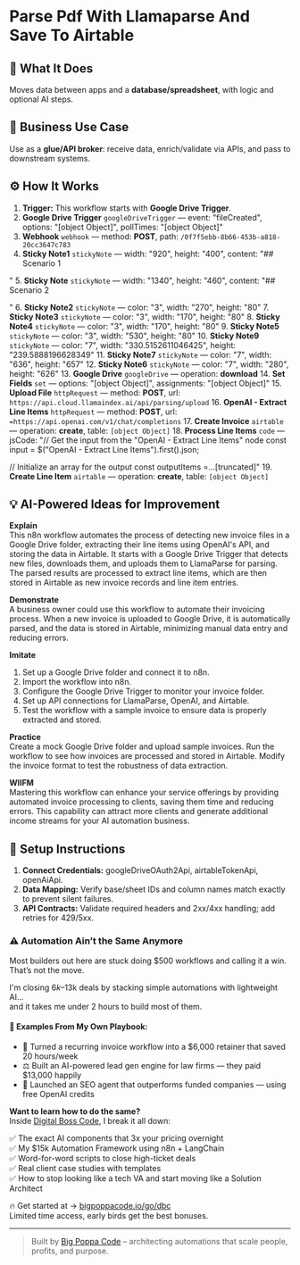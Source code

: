 # Parse Pdf With Llamaparse And Save To Airtable
## 🚀 What It Does
Moves data between apps and a **database/spreadsheet**, with logic and optional AI steps.

## 💼 Business Use Case
Use as a **glue/API broker**: receive data, enrich/validate via APIs, and pass to downstream systems.

## ⚙️ How It Works
1. **Trigger:** This workflow starts with **Google Drive Trigger**.
2. **Google Drive Trigger** `googleDriveTrigger` — event: "fileCreated", options: "[object Object]", pollTimes: "[object Object]"
3. **Webhook** `webhook` — method: **POST**, path: `/0f7f5ebb-8b66-453b-a818-20cc3647c783`
4. **Sticky Note1** `stickyNote` — width: "920", height: "400", content: "## Scenario 1

"
5. **Sticky Note** `stickyNote` — width: "1340", height: "460", content: "## Scenario 2

"
6. **Sticky Note2** `stickyNote` — color: "3", width: "270", height: "80"
7. **Sticky Note3** `stickyNote` — color: "3", width: "170", height: "80"
8. **Sticky Note4** `stickyNote` — color: "3", width: "170", height: "80"
9. **Sticky Note5** `stickyNote` — color: "3", width: "530", height: "80"
10. **Sticky Note9** `stickyNote` — color: "7", width: "330.5152611046425", height: "239.5888196628349"
11. **Sticky Note7** `stickyNote` — color: "7", width: "636", height: "657"
12. **Sticky Note6** `stickyNote` — color: "7", width: "280", height: "626"
13. **Google Drive** `googleDrive` — operation: **download**
14. **Set Fields** `set` — options: "[object Object]", assignments: "[object Object]"
15. **Upload File** `httpRequest` — method: **POST**, url: `https://api.cloud.llamaindex.ai/api/parsing/upload`
16. **OpenAI - Extract Line Items** `httpRequest` — method: **POST**, url: `=https://api.openai.com/v1/chat/completions`
17. **Create Invoice** `airtable` — operation: **create**, table: `[object Object]`
18. **Process Line Items** `code` — jsCode: "// Get the input from the "OpenAI - Extract Line Items" node
const input = $("OpenAI - Extract Line Items").first().json;

// Initialize an array for the output
const outputItems =…[truncated]"
19. **Create Line Item** `airtable` — operation: **create**, table: `[object Object]`

## 💡 AI-Powered Ideas for Improvement
**Explain**  
This n8n workflow automates the process of detecting new invoice files in a Google Drive folder, extracting their line items using OpenAI's API, and storing the data in Airtable. It starts with a Google Drive Trigger that detects new files, downloads them, and uploads them to LlamaParse for parsing. The parsed results are processed to extract line items, which are then stored in Airtable as new invoice records and line item entries.

**Demonstrate**  
A business owner could use this workflow to automate their invoicing process. When a new invoice is uploaded to Google Drive, it is automatically parsed, and the data is stored in Airtable, minimizing manual data entry and reducing errors.

**Imitate**  
1. Set up a Google Drive folder and connect it to n8n.
2. Import the workflow into n8n.
3. Configure the Google Drive Trigger to monitor your invoice folder.
4. Set up API connections for LlamaParse, OpenAI, and Airtable.
5. Test the workflow with a sample invoice to ensure data is properly extracted and stored.

**Practice**  
Create a mock Google Drive folder and upload sample invoices. Run the workflow to see how invoices are processed and stored in Airtable. Modify the invoice format to test the robustness of data extraction.

**WIIFM**  
Mastering this workflow can enhance your service offerings by providing automated invoice processing to clients, saving them time and reducing errors. This capability can attract more clients and generate additional income streams for your AI automation business.

## 🔧 Setup Instructions
1. **Connect Credentials:** googleDriveOAuth2Api, airtableTokenApi, openAiApi.
2. **Data Mapping:** Verify base/sheet IDs and column names match exactly to prevent silent failures.
3. **API Contracts:** Validate required headers and 2xx/4xx handling; add retries for 429/5xx.

### ⚠️ Automation Ain’t the Same Anymore

Most builders out here are stuck doing $500 workflows and calling it a win.  
That’s not the move.  

I'm closing $6k–$13k deals by stacking simple automations with lightweight AI...  
and it takes me under 2 hours to build most of them.

#### 🧠 Examples From My Own Playbook:
- 🔁 Turned a recurring invoice workflow into a $6,000 retainer that saved 20 hours/week  
- ⚖️ Built an AI-powered lead gen engine for law firms — they paid $13,000 happily  
- 🚀 Launched an SEO agent that outperforms funded companies — using free OpenAI credits  

**Want to learn how to do the same?**  
Inside [Digital Boss Code](https://bigpoppacode.io/go/dbc), I break it all down:

✅ The exact AI components that 3x your pricing overnight  
✅ My $15k Automation Framework using n8n + LangChain  
✅ Word-for-word scripts to close high-ticket deals  
✅ Real client case studies with templates  
✅ How to stop looking like a tech VA and start moving like a Solution Architect  

🔥 Get started at → [bigpoppacode.io/go/dbc](https://bigpoppacode.io/go/dbc)  
Limited time access, early birds get the best bonuses.

---
> Built by [Big Poppa Code](https://bigpoppacode.io) – architecting automations that scale people, profits, and purpose.
